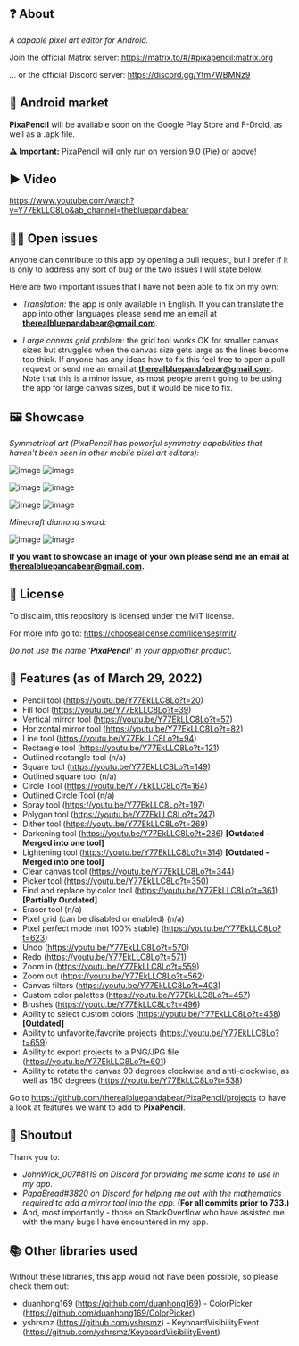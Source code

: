 ## ❓ About
*A capable pixel art editor for Android.*

Join the official Matrix server: https://matrix.to/#/#pixapencil:matrix.org 

... or the official Discord server: https://discord.gg/Ytm7WBMNz9

## 📱 Android market
**PixaPencil** will be available soon on the Google Play Store and F-Droid, as well as a .apk file.

**⚠️ Important:** PixaPencil will only run on version 9.0 (Pie) or above!

## ▶️ Video
https://www.youtube.com/watch?v=Y77EkLLC8Lo&ab_channel=thebluepandabear

## 👨‍💻 Open issues
Anyone can contribute to this app by opening a pull request, but I prefer if it is only to address any sort of bug or the two issues I will state below.

Here are two important issues that I have not been able to fix on my own:

- _Translation:_ the app is only available in English. If you can translate the app into other languages please send me an email at **therealbluepandabear@gmail.com**.

- _Large canvas grid problem:_ the grid tool works OK for smaller canvas sizes but struggles when the canvas size gets large as the lines become too thick. If anyone has any ideas how to fix this feel free to open a pull request or send me an email at **therealbluepandabear@gmail.com**. Note that this is a minor issue, as most people aren't going to be using the app for large canvas sizes, but it would be nice to fix.

## 🖼️ Showcase

_Symmetrical art (PixaPencil has powerful symmetry capabilities that haven't been seen in other mobile pixel art editors):_

![image](https://user-images.githubusercontent.com/50536495/164863846-a2616e20-e7d1-4cf8-a659-ce0ab43586a0.png)
![image](https://user-images.githubusercontent.com/50536495/164864089-84f657b4-c08a-4dd2-bde5-560a4c78e3f1.png)

![image](https://user-images.githubusercontent.com/50536495/164866012-fa1ce32f-aa80-41cc-887c-94ddf09d33f3.png)
![image](https://user-images.githubusercontent.com/50536495/164866021-b992b5e6-b1ff-49f8-a77b-91feab887b23.png)

![image](https://user-images.githubusercontent.com/50536495/164867306-ed7262f8-e33b-45d3-8e04-8ff122d845ba.png)
![image](https://user-images.githubusercontent.com/50536495/164867362-bda11589-5bae-4872-b927-397875b0d35a.png)

_Minecraft diamond sword:_

![image](https://user-images.githubusercontent.com/50536495/152713363-a873fdd3-ecc6-4939-a495-28c4a35abbdb.png)
![image](https://user-images.githubusercontent.com/50536495/152713464-9049586a-2332-4625-b31d-99d822625879.png)

**If you want to showcase an image of your own please send me an email at therealbluepandabear@gmail.com.**

## 📜 License

To disclaim, this repository is licensed under the MIT license.

For more info go to: https://choosealicense.com/licenses/mit/.

_Do not use the name '**PixaPencil**' in your app/other product._

## 📝 Features (as of March 29, 2022)
- Pencil tool (https://youtu.be/Y77EkLLC8Lo?t=20)
- Fill tool (https://youtu.be/Y77EkLLC8Lo?t=39)
- Vertical mirror tool (https://youtu.be/Y77EkLLC8Lo?t=57)
- Horizontal mirror tool (https://youtu.be/Y77EkLLC8Lo?t=82)
- Line tool (https://youtu.be/Y77EkLLC8Lo?t=94)
- Rectangle tool (https://youtu.be/Y77EkLLC8Lo?t=121)
- Outlined rectangle tool (n/a)
- Square tool (https://youtu.be/Y77EkLLC8Lo?t=149)
- Outlined square tool (n/a)
- Circle Tool (https://youtu.be/Y77EkLLC8Lo?t=164)
- Outlined Circle Tool (n/a)
- Spray tool (https://youtu.be/Y77EkLLC8Lo?t=197)
- Polygon tool (https://youtu.be/Y77EkLLC8Lo?t=247)
- Dither tool (https://youtu.be/Y77EkLLC8Lo?t=269)
- Darkening tool (https://youtu.be/Y77EkLLC8Lo?t=286) **[Outdated - Merged into one tool]**
- Lightening tool (https://youtu.be/Y77EkLLC8Lo?t=314) **[Outdated - Merged into one tool]**
- Clear canvas tool (https://youtu.be/Y77EkLLC8Lo?t=344)
- Picker tool (https://youtu.be/Y77EkLLC8Lo?t=350) 
- Find and replace by color tool (https://youtu.be/Y77EkLLC8Lo?t=361) **[Partially Outdated]**
- Eraser tool (n/a)
- Pixel grid (can be disabled or enabled) (n/a)
- Pixel perfect mode (not 100% stable) (https://youtu.be/Y77EkLLC8Lo?t=623)
- Undo (https://youtu.be/Y77EkLLC8Lo?t=570)
- Redo (https://youtu.be/Y77EkLLC8Lo?t=571)
- Zoom in (https://youtu.be/Y77EkLLC8Lo?t=559)
- Zoom out (https://youtu.be/Y77EkLLC8Lo?t=562)
- Canvas filters (https://youtu.be/Y77EkLLC8Lo?t=403)
- Custom color palettes (https://youtu.be/Y77EkLLC8Lo?t=457)
- Brushes (https://youtu.be/Y77EkLLC8Lo?t=496)
- Ability to select custom colors (https://youtu.be/Y77EkLLC8Lo?t=458) **[Outdated]**
- Ability to unfavorite/favorite projects (https://youtu.be/Y77EkLLC8Lo?t=659)
- Ability to export projects to a PNG/JPG file (https://youtu.be/Y77EkLLC8Lo?t=601)
- Ability to rotate the canvas 90 degrees clockwise and anti-clockwise, as well as 180 degrees (https://youtu.be/Y77EkLLC8Lo?t=538)

Go to https://github.com/therealbluepandabear/PixaPencil/projects to have a look at features we want to add to **PixaPencil**.

## 📣 Shoutout
Thank you to:
- _JohnWick_007#8119 on Discord for providing me some icons to use in my app._
- _PapaBread#3820 on Discord for helping me out with the mathematics required to add a mirror tool into the app._ **(For all commits prior to 733.)**
- And, most importantly - those on StackOverflow who have assisted me with the many bugs I have encountered in my app.

## 📚 Other libraries used
Without these libraries, this app would not have been possible, so please check them out:

- duanhong169 (https://github.com/duanhong169) - ColorPicker (https://github.com/duanhong169/ColorPicker)
- yshrsmz (https://github.com/yshrsmz) - KeyboardVisibilityEvent (https://github.com/yshrsmz/KeyboardVisibilityEvent) 


